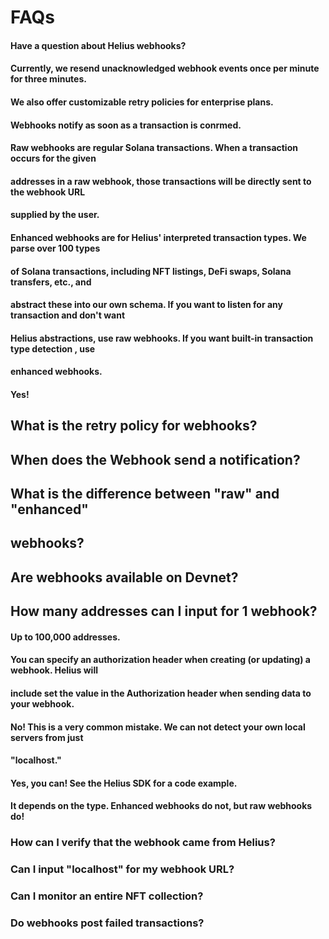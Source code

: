 # FAQs

#### Have a question about Helius webhooks?

#### Currently, we resend unacknowledged webhook events once per minute for three minutes.

#### We also offer customizable retry policies for enterprise plans.

#### Webhooks notify as soon as a transaction is conrmed.

#### Raw webhooks are regular Solana transactions. When a transaction occurs for the given

#### addresses in a raw webhook, those transactions will be directly sent to the webhook URL

#### supplied by the user.

#### Enhanced webhooks are for Helius' interpreted transaction types. We parse over 100 types

#### of Solana transactions, including NFT listings, DeFi swaps, Solana transfers, etc., and

#### abstract these into our own schema. If you want to listen for any transaction and don't want

#### Helius abstractions, use raw webhooks. If you want built-in transaction type detection , use

#### enhanced webhooks.

#### Yes!

## What is the retry policy for webhooks?

## When does the Webhook send a notification?

## What is the difference between "raw" and "enhanced"

## webhooks?

## Are webhooks available on Devnet?

## How many addresses can I input for 1 webhook?


#### Up to 100,000 addresses.

#### You can specify an authorization header when creating (or updating) a webhook. Helius will

#### include set the value in the Authorization header when sending data to your webhook.

#### No! This is a very common mistake. We can not detect your own local servers from just

#### "localhost."

#### Yes, you can! See the Helius SDK for a code example.

#### It depends on the type. Enhanced webhooks do not, but raw webhooks do!

### How can I verify that the webhook came from Helius?

### Can I input "localhost" for my webhook URL?

### Can I monitor an entire NFT collection?

### Do webhooks post failed transactions?